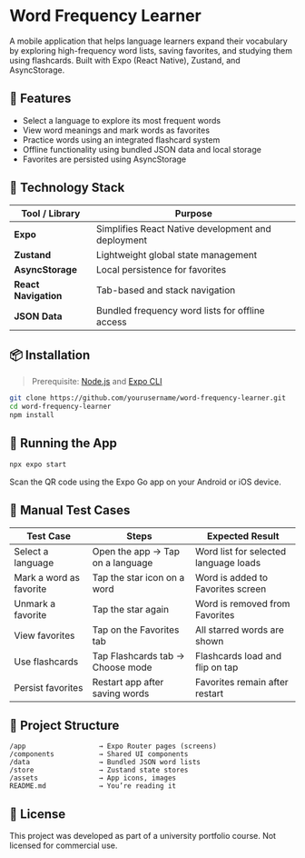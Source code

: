 # Word Frequency Learner

A mobile application that helps language learners expand their vocabulary by exploring high-frequency word lists, saving favorites, and studying them using flashcards. Built with Expo (React Native), Zustand, and AsyncStorage.

## 📱 Features

- Select a language to explore its most frequent words
- View word meanings and mark words as favorites
- Practice words using an integrated flashcard system
- Offline functionality using bundled JSON data and local storage
- Favorites are persisted using AsyncStorage

## 🧠 Technology Stack

| Tool / Library | Purpose |
|----------------|---------|
| **Expo** | Simplifies React Native development and deployment |
| **Zustand** | Lightweight global state management |
| **AsyncStorage** | Local persistence for favorites |
| **React Navigation** | Tab-based and stack navigation |
| **JSON Data** | Bundled frequency word lists for offline access |

## 📦 Installation

> Prerequisite: [Node.js](https://nodejs.org/) and [Expo CLI](https://docs.expo.dev/get-started/installation/)

```bash
git clone https://github.com/yourusername/word-frequency-learner.git
cd word-frequency-learner
npm install
```

## 🚀 Running the App

```bash
npx expo start
```

Scan the QR code using the Expo Go app on your Android or iOS device.

## 🧪 Manual Test Cases

| Test Case | Steps | Expected Result |
|-----------|-------|-----------------|
| Select a language | Open the app → Tap on a language | Word list for selected language loads |
| Mark a word as favorite | Tap the star icon on a word | Word is added to Favorites screen |
| Unmark a favorite | Tap the star again | Word is removed from Favorites |
| View favorites | Tap on the Favorites tab | All starred words are shown |
| Use flashcards | Tap Flashcards tab → Choose mode | Flashcards load and flip on tap |
| Persist favorites | Restart app after saving words | Favorites remain after restart |

## 📁 Project Structure

```
/app                  → Expo Router pages (screens)
/components           → Shared UI components
/data                 → Bundled JSON word lists
/store                → Zustand state stores
/assets               → App icons, images
README.md             → You’re reading it
```

## 📝 License

This project was developed as part of a university portfolio course. Not licensed for commercial use.